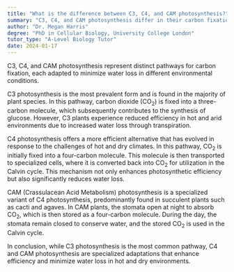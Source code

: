 ```yaml
---
title: "What is the difference between C3, C4, and CAM photosynthesis?"
summary: "C3, C4, and CAM photosynthesis differ in their carbon fixation pathways and the way they minimize water loss."
author: "Dr. Megan Harris"
degree: "PhD in Cellular Biology, University College London"
tutor_type: "A-Level Biology Tutor"
date: 2024-01-17
---
```


C3, C4, and CAM photosynthesis represent distinct pathways for carbon fixation, each adapted to minimize water loss in different environmental conditions.

C3 photosynthesis is the most prevalent form and is found in the majority of plant species. In this pathway, carbon dioxide ($\text{CO}_2$) is fixed into a three-carbon molecule, which subsequently contributes to the synthesis of glucose. However, C3 plants experience reduced efficiency in hot and arid environments due to increased water loss through transpiration.

C4 photosynthesis offers a more efficient alternative that has evolved in response to the challenges of hot and dry climates. In this pathway, $\text{CO}_2$ is initially fixed into a four-carbon molecule. This molecule is then transported to specialized cells, where it is converted back into $\text{CO}_2$ for utilization in the Calvin cycle. This mechanism not only enhances photosynthetic efficiency but also significantly reduces water loss.

CAM (Crassulacean Acid Metabolism) photosynthesis is a specialized variant of C4 photosynthesis, predominantly found in succulent plants such as cacti and agaves. In CAM plants, the stomata open at night to absorb $\text{CO}_2$, which is then stored as a four-carbon molecule. During the day, the stomata remain closed to conserve water, and the stored $\text{CO}_2$ is used in the Calvin cycle.

In conclusion, while C3 photosynthesis is the most common pathway, C4 and CAM photosynthesis are specialized adaptations that enhance efficiency and minimize water loss in hot and dry environments.
    